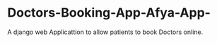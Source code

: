 # Doctors-Booking-App-Afya-App-
A django web Applicattion to allow patients to book Doctors online.
